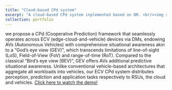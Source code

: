 ```yaml
---
title: "Cloud-based CPd system"
excerpt: "A cloud-based CPd system inplemented based on DM. <br/><img src='/images/my_pictures/ECV.png' width='400px'>"
collection: portfolio
---
```

we propose a CPd (Cooperative Prediction) framework that seamlessly operates across ECV (edge-cloud-and-vehicle) devices via DMs, endowing AVs (Autonomous Vehicles) with comprehensive situational awareness akin to a “God’s eye view (GEV)”, which transcends limitations of line-of-sight (LoS), Field-of-View (FoV) and range-of-time (RoT). Compared to the classical “Bird’s eye view (BEV)”, GEV offers AVs additional predictive situational awareness. Unlike conventional vehicle-based architectures that aggregate all workloads into vehicles, our ECV CPd system distributes perception, prediction and application tasks respectively to RSUs, the cloud and vehicles. [Click here to watch the demo!](https://www.bilibili.com/video/BV1WWgVecE9t/?share_source=copy_web&vd_source=5bdac0c7b62f4b18a36429610e8c9197)
